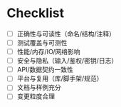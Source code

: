 # Checklist

- [ ] 正确性与可读性（命名/结构/注释）
- [ ] 测试覆盖与可测性
- [ ] 性能/内存/IO/网络影响
- [ ] 安全与隐私（输入/鉴权/密钥/日志）
- [ ] API/数据契约一致性
- [ ] 平台与复用（库/脚手架/规范）
- [ ] 文档与样例充分
- [ ] 变更粒度合理
